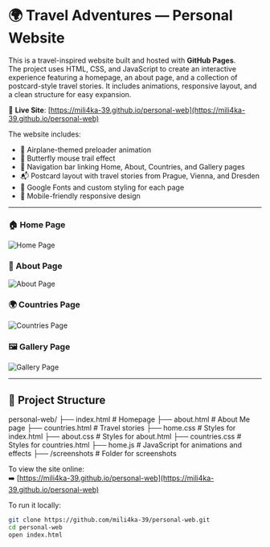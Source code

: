 # **🌍 Travel Adventures — Personal Website**

This is a travel-inspired website built and hosted with **GitHub Pages**.  
The project uses HTML, CSS, and JavaScript to create an interactive experience featuring a homepage, an about page, and a collection of postcard-style travel stories. It includes animations, responsive layout, and a clean structure for easy expansion.

🔗 **Live Site**: [https://mili4ka-39.github.io/personal-web](https://mili4ka-39.github.io/personal-web)

The website includes:
- 🛫 Airplane-themed preloader animation
- 🦋 Butterfly mouse trail effect
- 🧭 Navigation bar linking Home, About, Countries, and Gallery pages
- 📬 Postcard layout with travel stories from Prague, Vienna, and Dresden
- 🎨 Google Fonts and custom styling for each page
- 📱 Mobile-friendly responsive design

---

### 🏠 Home Page  
![Home Page](https://ibb.co/qLN5rdH1)

### 👤 About Page  
![About Page](https://ibb.co/BVyQWbHc)

### 🌍 Countries Page  
![Countries Page](https://ibb.co/39mXwMCN)

### 🖼️ Gallery Page 
![Gallery Page](https://ibb.co/Xxv4qQ1b)

---

## **📁 Project Structure**
personal-web/
├── index.html # Homepage
├── about.html # About Me page
├── countries.html # Travel stories
├── home.css # Styles for index.html
├── about.css # Styles for about.html
├── countries.css # Styles for countries.html
├── home.js # JavaScript for animations and effects
├── /screenshots # Folder for screenshots

To view the site online:  
➡️ [https://mili4ka-39.github.io/personal-web](https://mili4ka-39.github.io/personal-web)

To run it locally:

```bash
git clone https://github.com/mili4ka-39/personal-web.git
cd personal-web
open index.html
